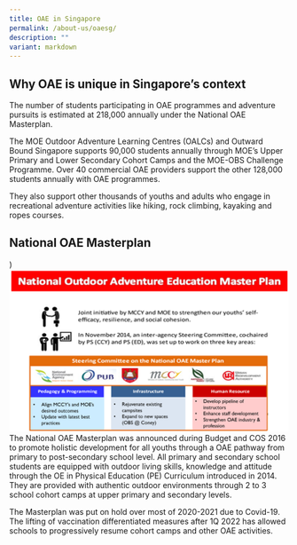 ```yaml
---
title: OAE in Singapore
permalink: /about-us/oaesg/
description: ""
variant: markdown
---
```

## Why OAE is unique in Singapore’s context
The number of students participating in OAE programmes and adventure pursuits is estimated at 218,000 annually under the National OAE Masterplan.

The MOE Outdoor Adventure Learning Centres (OALCs) and Outward Bound Singapore supports 90,000 students annually through MOE’s Upper Primary and Lower Secondary Cohort Camps and the MOE-OBS Challenge Programme. Over 40 commercial OAE providers support the other 128,000 students annually with OAE programmes.

They also support other thousands of youths and adults who engage in recreational adventure activities like hiking, rock climbing, kayaking and ropes courses.

## National OAE Masterplan
)![](/images/NOAE_MP.png)
The National OAE Masterplan was announced during Budget and COS 2016 to promote holistic development for all youths through a OAE pathway from primary to post-secondary school level. All primary and secondary school students are equipped with outdoor living skills, knowledge and attitude through the OE in Physical Education (PE) Curriculum introduced in 2014. They are provided with authentic outdoor environments through 2 to 3 school cohort camps at upper primary and secondary levels.

The Masterplan was put on hold over most of 2020-2021 due to Covid-19. The lifting of vaccination differentiated measures after 1Q 2022 has allowed schools to progressively resume cohort camps and other OAE activities.